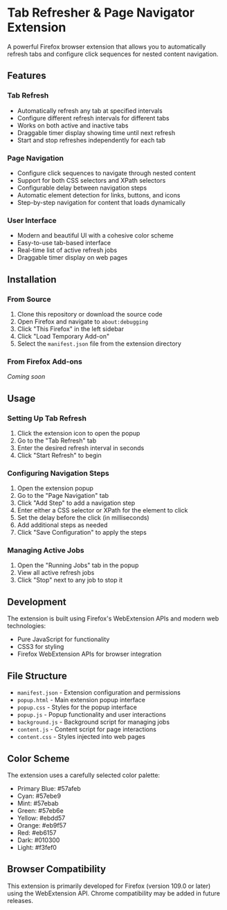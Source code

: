 # Tab Refresher & Page Navigator Extension

A powerful Firefox browser extension that allows you to automatically refresh tabs and configure click sequences for nested content navigation.

## Features

### Tab Refresh
- Automatically refresh any tab at specified intervals
- Configure different refresh intervals for different tabs
- Works on both active and inactive tabs
- Draggable timer display showing time until next refresh
- Start and stop refreshes independently for each tab

### Page Navigation
- Configure click sequences to navigate through nested content
- Support for both CSS selectors and XPath selectors
- Configurable delay between navigation steps
- Automatic element detection for links, buttons, and icons
- Step-by-step navigation for content that loads dynamically

### User Interface
- Modern and beautiful UI with a cohesive color scheme
- Easy-to-use tab-based interface
- Real-time list of active refresh jobs
- Draggable timer display on web pages

## Installation

### From Source
1. Clone this repository or download the source code
2. Open Firefox and navigate to `about:debugging`
3. Click "This Firefox" in the left sidebar
4. Click "Load Temporary Add-on"
5. Select the `manifest.json` file from the extension directory

### From Firefox Add-ons
*Coming soon*

## Usage

### Setting Up Tab Refresh
1. Click the extension icon to open the popup
2. Go to the "Tab Refresh" tab
3. Enter the desired refresh interval in seconds
4. Click "Start Refresh" to begin

### Configuring Navigation Steps
1. Open the extension popup
2. Go to the "Page Navigation" tab
3. Click "Add Step" to add a navigation step
4. Enter either a CSS selector or XPath for the element to click
5. Set the delay before the click (in milliseconds)
6. Add additional steps as needed
7. Click "Save Configuration" to apply the steps

### Managing Active Jobs
1. Open the "Running Jobs" tab in the popup
2. View all active refresh jobs
3. Click "Stop" next to any job to stop it

## Development

The extension is built using Firefox's WebExtension APIs and modern web technologies:
- Pure JavaScript for functionality
- CSS3 for styling
- Firefox WebExtension APIs for browser integration

## File Structure

- `manifest.json` - Extension configuration and permissions
- `popup.html` - Main extension popup interface
- `popup.css` - Styles for the popup interface
- `popup.js` - Popup functionality and user interactions
- `background.js` - Background script for managing jobs
- `content.js` - Content script for page interactions
- `content.css` - Styles injected into web pages

## Color Scheme

The extension uses a carefully selected color palette:
- Primary Blue: #57afeb
- Cyan: #57ebe9
- Mint: #57ebab
- Green: #57eb6e
- Yellow: #ebdd57
- Orange: #eb9f57
- Red: #eb6157
- Dark: #010300
- Light: #f3fef0

## Browser Compatibility

This extension is primarily developed for Firefox (version 109.0 or later) using the WebExtension API. Chrome compatibility may be added in future releases.